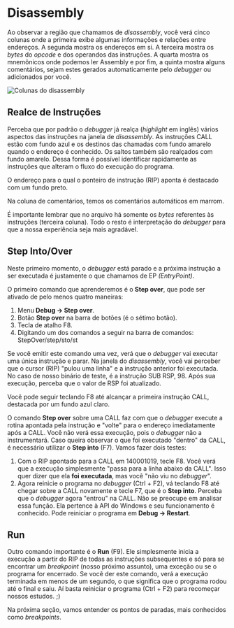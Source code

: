 # Disassembly

Ao observar a região que chamamos de _disassembly_, você verá cinco colunas onde a primeira exibe algumas informações e relações entre endereços. A segunda mostra os endereços em si. A terceira mostra os _bytes_ do _opcode_ e dos operandos das instruções. A quarta mostra os mnemônicos onde podemos ler Assembly e por fim, a quinta mostra alguns comentários, sejam estes gerados automaticamente pelo _debugger_ ou adicionados por você.

![Colunas do disassembly][image-1]

## Realce de Instruções

Perceba que por padrão o _debugger_ já realça (_highlight_ em inglês) vários aspectos das instruções na janela de _disassembly_. As instruções CALL estão com fundo azul e os destinos das chamadas com fundo amarelo quando o endereço é conhecido. Os saltos também são realçados com fundo amarelo. Dessa forma é possível identificar rapidamente as instruções que alteram o fluxo do execução do programa.

O endereço para o qual o ponteiro de instrução (RIP) aponta é destacado com um fundo preto.

Na coluna de comentários, temos os comentários automáticos em marrom.

É importante lembrar que no arquivo há somente os _bytes_ referentes às instruções (terceira coluna). Todo o resto é interpretação do _debugger_ para que a nossa experiência seja mais agradável.

## Step Into/Over

Neste primeiro momento, o _debugger_ está parado e a próxima instrução a ser executada é justamente o que chamamos de EP _(EntryPoint)_.

O primeiro comando que aprenderemos é o **Step over**, que pode ser ativado de pelo menos quatro maneiras:

1. Menu **Debug -\> Step over**.
2. Botão **Step over** na barra de botões (é o sétimo botão).
3. Tecla de atalho F8.
4. Digitando um dos comandos a seguir na barra de comandos: StepOver/step/sto/st

Se você emitir este comando uma vez, verá que o _debugger_ vai executar uma única instrução e parar. Na janela do _disassembly_, você vai perceber que o cursor (RIP) "pulou uma linha" e a instrução anterior foi executada. No caso de nosso binário de teste, é a instrução SUB RSP, 98. Após sua execução, perceba que o valor de RSP foi atualizado.

Você pode seguir teclando F8 até alcançar a primeira instrução CALL, destacada por um fundo azul claro.

O comando **Step over** sobre uma CALL faz com que o _debugger_ execute a rotina apontada pela instrução e "volte" para o endereço imediatamente após a CALL. Você não verá essa execução, pois o _debugger_ não a instrumentará. Caso queira observar o que foi executado "dentro" da CALL, é necessário utilizar o **Step into** (F7). Vamos fazer dois testes:

1. Com o RIP apontado para a CALL em 140001019, tecle F8. Você verá que a execução simplesmente "passa para a linha abaixo da CALL". Isso quer dizer que ela **foi executada**, mas você "não viu no _debugger_".
2. Agora reinicie o programa no _debugger_ (Ctrl + F2), vá teclando F8 até chegar sobre a CALL novamente e tecle F7, que é o **Step into**. Perceba que o _debugger_ agora "entrou" na CALL. Não se preocupe em analisar essa função. Ela pertence à API do Windows e seu funcionamento é conhecido. Pode reiniciar o programa em **Debug -\> Restart**.

## Run

Outro comando importante é o **Run** (F9). Ele simplesmente inicia a execução a partir do RIP de todas as instruções subsequentes e só para se encontrar um _breakpoint_ (nosso próximo assunto), uma exceção ou se o programa for encerrado. Se você der este comando, verá a execução terminada em menos de um segundo, o que significa que o programa rodou até o final e saiu. Aí basta reiniciar o programa (Ctrl + F2) para recomeçar nossos estudos. ;)

Na próxima seção, vamos entender os pontos de paradas, mais conhecidos como _breakpoints_.

[image-1]:	../.gitbook/assets/x32dbg%5C_02%5C_disasm%5C_columns.png